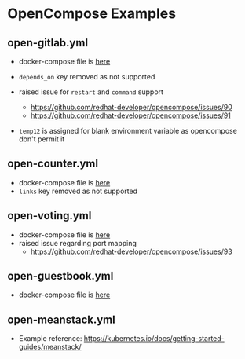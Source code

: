 OpenCompose Examples
====================

open-gitlab.yml
---------------
* docker-compose file is [here](https://github.com/kubernetes-incubator/kompose/blob/master/examples/docker-gitlab.yml)
* `depends_on` key removed as not supported
* raised issue for `restart` and `command` support
    - https://github.com/redhat-developer/opencompose/issues/90
    - https://github.com/redhat-developer/opencompose/issues/91
    
* `temp12` is assigned for blank environment variable as opencompose don't permit it 

open-counter.yml
----------------
* docker-compose file is [here](https://github.com/kubernetes-incubator/kompose/blob/master/examples/docker-compose.yml)
* `links` key removed as not supported

open-voting.yml
---------------

* docker-compose file is [here](https://github.com/kubernetes-incubator/kompose/blob/master/examples/docker-voting.yml)
* raised issue regarding port mapping
    - https://github.com/redhat-developer/opencompose/issues/93

open-guestbook.yml
------------------

* docker-compose file is [here](https://github.com/kubernetes-incubator/kompose/blob/master/examples/docker-guestbook.yml)

open-meanstack.yml
------------------

* Example reference: https://kubernetes.io/docs/getting-started-guides/meanstack/
